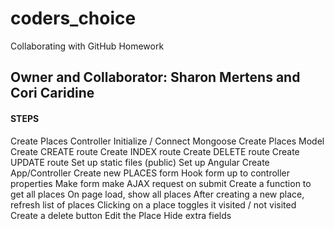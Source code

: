 # coders_choice
Collaborating with GitHub Homework
## Owner and Collaborator: Sharon Mertens and Cori Caridine

#### STEPS
Create Places Controller
Initialize / Connect Mongoose
Create Places Model
Create CREATE route
Create INDEX route
Create DELETE route
Create UPDATE route
Set up static files (public)
Set up Angular
Create App/Controller
Create new PLACES form
Hook form up to controller properties
Make form make AJAX request on submit
Create a function to get all places
On page load, show all places
After creating a new place, refresh list of places
Clicking on a place toggles it visited / not visited
Create a delete button
Edit the Place
Hide extra fields  
